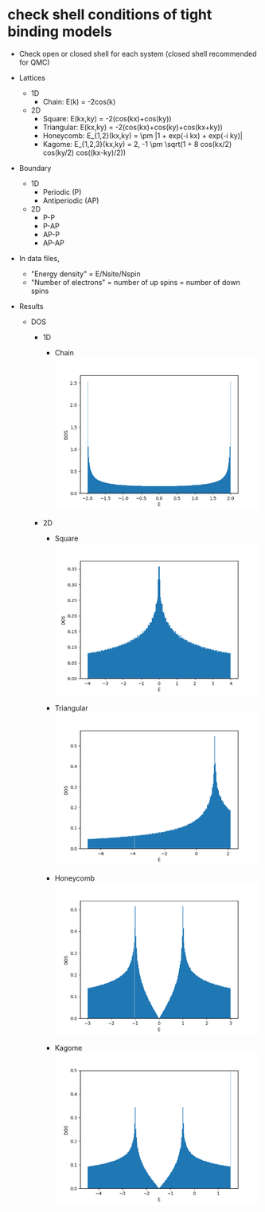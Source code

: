 # check shell conditions of tight binding models

* Check open or closed shell for each system (closed shell recommended for QMC)

* Lattices
  * 1D
    * Chain: E(k) = -2cos(k)
  * 2D
    * Square: E(kx,ky) = -2(cos(kx)+cos(ky))
    * Triangular: E(kx,ky) = -2(cos(kx)+cos(ky)+cos(kx+ky))
    * Honeycomb: E_{1,2}(kx,ky) = \pm |1 + exp(-i kx) + exp(-i ky)|
    * Kagome: E_{1,2,3}(kx,ky) = 2, -1 \pm \sqrt(1 + 8 cos(kx/2) cos(ky/2) cos((kx-ky)/2))

* Boundary
  * 1D
    * Periodic (P)
    * Antiperiodic (AP)
  * 2D
    * P-P
    * P-AP
    * AP-P
    * AP-AP

* In data files,
  * "Energy density" = E/Nsite/Nspin
  * "Number of electrons" = number of up spins = number of down spins

* Results
  * DOS
    * 1D
      * Chain
![DOS chain](https://raw.githubusercontent.com/ryuikaneko/tight_binding_shell_condition/master/1d_chain/filling_1over2_BC_AP/fig_1d_chain_dos.png "DOS chain")

    * 2D
      * Square
![DOS square](https://raw.githubusercontent.com/ryuikaneko/tight_binding_shell_condition/master/2d_square/filling_1over2_BC_P_AP/fig_2d_square_dos.png "DOS square")

      * Triangular
![DOS triangular](https://raw.githubusercontent.com/ryuikaneko/tight_binding_shell_condition/master/2d_triangular/filling_1over2_BC_P_AP/fig_2d_triangular_dos.png "DOS triangular")

      * Honeycomb
![DOS honeycomb](https://raw.githubusercontent.com/ryuikaneko/tight_binding_shell_condition/master/2d_honeycomb/filling_1over2_BC_P_AP/fig_2d_honeycomb_dos.png "DOS honeycomb")

      * Kagome
![DOS kagome](https://raw.githubusercontent.com/ryuikaneko/tight_binding_shell_condition/master/2d_kagome/filling_1over2_BC_P_AP/fig_2d_kagome_dos.png "DOS kagome")
